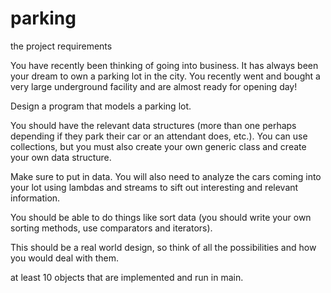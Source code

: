 # parking

the project requirements

You have recently been thinking of going into business.  It has always been your dream to own a parking lot in the city.  You recently went and bought a very large underground facility and are almost ready for opening day!

Design a program that models a parking lot.

You should have the relevant data structures (more than one perhaps depending if they park their car or an attendant does, etc.).  You can use collections, but you must also create your own generic class and create your own data structure.

Make sure to put in data.  You will also need to analyze the cars coming into your lot using lambdas and streams to sift out interesting and relevant information.

You should be able to do things like sort data (you should write your own sorting methods, use comparators and iterators).  

This should be a real world design, so think of all the possibilities and how you would deal with them.

at least 10 objects that are implemented and run in main.
